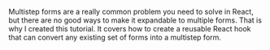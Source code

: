 Multistep forms are a really common problem you need to solve in React, but there are no good ways to make it expandable to multiple forms. That is why I created this tutorial. It covers how to create a reusable React hook that can convert any existing set of forms into a multistep form.